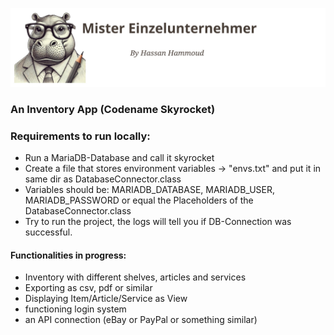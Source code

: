 ![Alt-Text](src/main/resources/static/imgs/logo-600px.svg)
### An Inventory App  (Codename Skyrocket)

### Requirements to run locally:
- Run a MariaDB-Database and call it skyrocket
- Create a file that stores environment variables -> "envs.txt" and put it in same dir as DatabaseConnector.class
- Variables should be: MARIADB_DATABASE, MARIADB_USER, MARIADB_PASSWORD or equal the Placeholders of the DatabaseConnector.class
- Try to run the project, the logs will tell you if DB-Connection was successful.


#### Functionalities in progress:
+ Inventory with different shelves, articles and services
+ Exporting as csv, pdf or similar
+ Displaying Item/Article/Service as View
+ functioning login system
+ an API connection (eBay or PayPal or something similar)